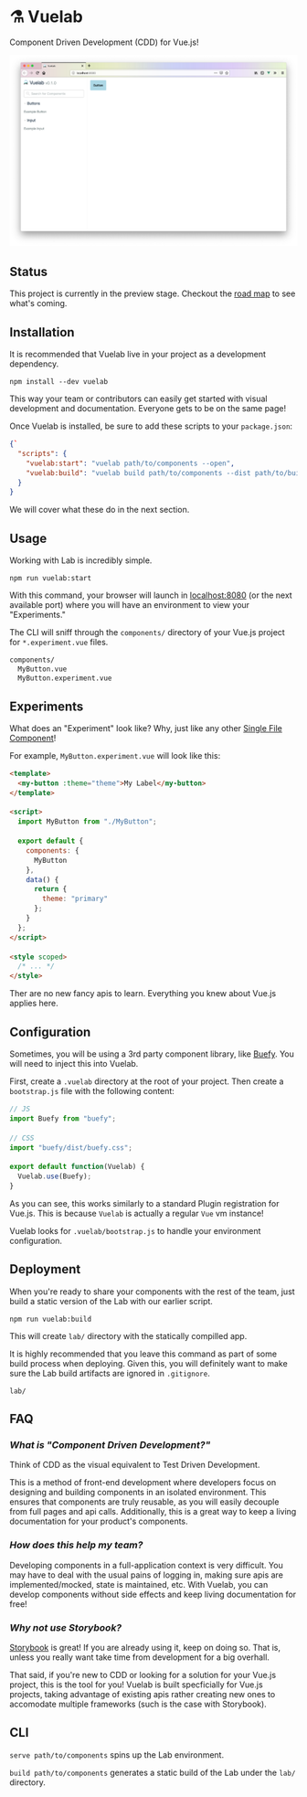 # ⚗️ Vuelab

Component Driven Development (CDD) for Vue.js!

![Vuelab Screenshot](vuelab-screenshot.png)

## Status

This project is currently in the preview stage. Checkout the [road map](https://github.com/pori/vuelab/projects/1) to see what's coming.

## Installation

It is recommended that Vuelab live in your project as a development dependency.

```
npm install --dev vuelab
```

This way your team or contributors can easily get started with visual development and documentation. Everyone gets to be on the same page!

Once Vuelab is installed, be sure to add these scripts to your `package.json`:

```json
{`
  "scripts": {
    "vuelab:start": "vuelab path/to/components --open",
    "vuelab:build": "vuelab build path/to/components --dist path/to/build"
  }
}
```

We will cover what these do in the next section.

## Usage

Working with Lab is incredibly simple.

```
npm run vuelab:start
```

With this command, your browser will launch in [localhost:8080](localhost:8080) (or the next available port) where you will have an environment to view your "Experiments."

The CLI will sniff through the `components/` directory of your Vue.js project for `*.experiment.vue` files.

```
components/
  MyButton.vue
  MyButton.experiment.vue
```

## Experiments

What does an "Experiment" look like? Why, just like any other [Single File Component](https://vuejs.org/v2/guide/single-file-components.html)!

For example, `MyButton.experiment.vue` will look like this:

```html
<template>
  <my-button :theme="theme">My Label</my-button>
</template>

<script>
  import MyButton from "./MyButton";

  export default {
    components: {
      MyButton
    },
    data() {
      return {
        theme: "primary"
      };
    }
  };
</script>

<style scoped>
  /* ... */
</style>
```

Ther are no new fancy apis to learn. Everything you knew about Vue.js applies here.

## Configuration

Sometimes, you will be using a 3rd party component library, like [Buefy](https://buefy.org/). You will need to inject this into Vuelab.

First, create a `.vuelab` directory at the root of your project. Then create a `bootstrap.js` file with the following content:

```js
// JS
import Buefy from "buefy";

// CSS
import "buefy/dist/buefy.css";

export default function(Vuelab) {
  Vuelab.use(Buefy);
}
```

As you can see, this works similarly to a standard Plugin registration for Vue.js. This is because `Vuelab` is actually a regular `Vue` vm instance!

Vuelab looks for `.vuelab/bootstrap.js` to handle your environment configuration.

## Deployment

When you're ready to share your components with the rest of the team, just build a static version of the Lab with our earlier script.

```
npm run vuelab:build
```

This will create `lab/` directory with the statically compilled app.

It is highly recommended that you leave this command as part of some build process when deploying. Given this, you will definitely want to make sure the Lab build artifacts are ignored in `.gitignore`.

```
lab/
```

## FAQ

### _What is "Component Driven Development?"_

Think of CDD as the visual equivalent to Test Driven Development.

This is a method of front-end development where developers focus on designing and building components in an isolated environment. This ensures that components are truly reusable, as you will easily decouple from full pages and api calls. Additionally, this is a great way to keep a living documentation for your product's components.

### _How does this help my team?_

Developing components in a full-application context is very difficult. You may have to deal with the usual pains of logging in, making sure apis are implemented/mocked, state is maintained, etc. With Vuelab, you can develop components without side effects and keep living documentation for free!

### _Why not use Storybook?_

[Storybook](https://storybook.js.org/) is great! If you are already using it, keep on doing so. That is, unless you really want take time from development for a big overhall.

That said, if you're new to CDD or looking for a solution for your Vue.js project, this is the tool for you! Vuelab is built specficially for Vue.js projects, taking advantage of existing apis rather creating new ones to accomodate multiple frameworks (such is the case with Storybook).

## CLI

`serve path/to/components` spins up the Lab environment.

`build path/to/components` generates a static build of the Lab under the `lab/` directory.
